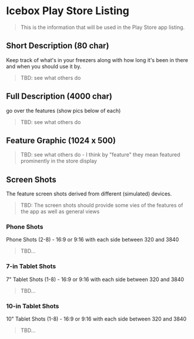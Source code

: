 # Icebox Play Store Listing

> This is the information that will be used in the Play Store app listing.

## Short Description (80 char)

Keep track of what's in your freezers along with how long it's been in there and when you should use
it by.

> TBD: see what others do

## Full Description (4000 char)

go over the features (show pics below of each)

> TBD: see what others do

## Feature Graphic (1024 x 500)

> TBD: see what others do - I think by "feature" they mean featured prominently in the store display

## Screen Shots

The feature screen shots derived from different (simulated) devices.

> TBD: The screen shots should provide some vies of the features of the app as well as general views

### Phone Shots
Phone Shots (2-8) - 16:9 or 9:16 with each side between 320 and 3840
> TBD...

### 7-in Tablet Shots
7" Tablet Shots (1-8) - 16:9 or 9:16 with each side between 320 and 3840
> TBD...

### 10-in Tablet Shots
10" Tablet Shots (1-8) - 16:9 or 9:16 with each side between 320 and 3840
> TBD...